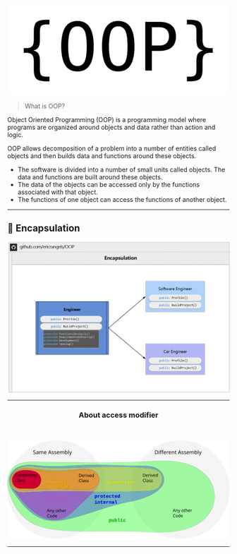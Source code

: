 ![OOP](./img/OOP.png)

>What is OOP?

Object Oriented Programming (OOP) is a programming model where programs are organized around objects and data rather than action and logic.

OOP allows decomposition of a problem into a number of entities called objects and then builds data and functions around these objects. 
- The software is divided into a number of small units called objects. The data and functions are built around these objects.
- The data of the objects can be accessed only by the functions associated with that object.
- The functions of one object can access the functions of another object.


***


## 📌 Encapsulation
![Encapsulation](./img/Encapsulation.png)


***
<h3 align="center"><strong>About access modifier</strong></h3>
<br>
<p align="center">
		<a href="">
			<img src="./img/AccessModifiers.svg">
		</a>
</p>

***
